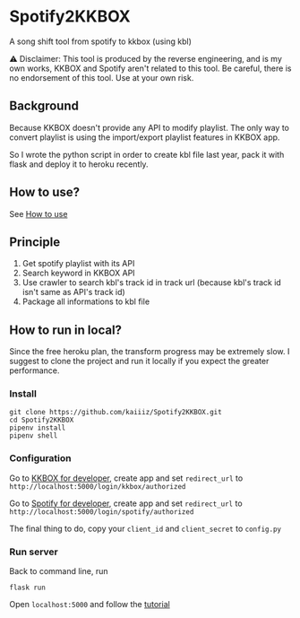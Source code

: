 # Spotify2KKBOX

A song shift tool from spotify to kkbox (using kbl)

⚠️ Disclaimer: This tool is produced by the reverse engineering, and is my own works, KKBOX and Spotify aren't related to this tool. Be careful, there is no endorsement of this tool. Use at your own risk. 

## Background

Because KKBOX doesn't provide any API to modify playlist. The only way to convert playlist is using the import/export playlist features in KKBOX app.

So I wrote the python script in order to create kbl file last year, pack it with flask and deploy it to heroku recently.

## How to use?

See [How to use](https://github.com/kaiiiz/Spotify2KKBOX/wiki/How-to-use%3F)

## Principle

1. Get spotify playlist with its API
2. Search keyword in KKBOX API
3. Use crawler to search kbl's track id in track url (because kbl's track id isn't same as API's track id)
4. Package all informations to kbl file

## How to run in local?

Since the free heroku plan, the transform progress may be extremely slow. I suggest to clone the project and run it locally if you expect the greater performance.

### Install

```
git clone https://github.com/kaiiiz/Spotify2KKBOX.git
cd Spotify2KKBOX
pipenv install
pipenv shell
```

### Configuration

Go to [KKBOX for developer](https://developer.kkbox.com/#/app), create app and set `redirect_url` to `http://localhost:5000/login/kkbox/authorized`

Go to [Spotify for developer](https://developer.spotify.com/dashboard/), create app and set `redirect_url` to `http://localhost:5000/login/spotify/authorized`

The final thing to do, copy your `client_id` and `client_secret` to `config.py`

### Run server

Back to command line, run

```
flask run
```

Open `localhost:5000` and follow the [tutorial](https://github.com/kaiiiz/Spotify2KKBOX/wiki/How-to-use%3F)
